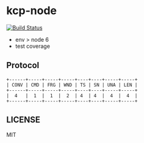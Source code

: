 # kcp-node

[![Build Status](https://travis-ci.org/oyyd/kcp-node.svg?branch=master)](https://travis-ci.org/oyyd/kcp-node)

- env > node 6
- test coverage

## Protocol

```
+------+-----+-----+-----+----+----+-----+-----+
| CONV | CMD | FRG | WND | TS | SN | UNA | LEN |
+------+-----+-----+-----+----+----+-----+-----+
|  4   |  1  |  1  |  2  | 4  | 4  |  4  |  4  |
+------+-----+-----+-----+----+----+-----+-----+
```

## LICENSE

MIT

